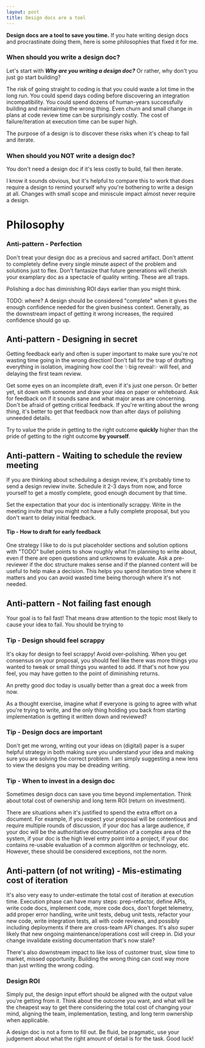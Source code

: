 ```yaml
---
layout: post
title: Design docs are a tool
---
```


**Design docs are a tool to save you time.** If you hate writing design docs and procrastinate doing them, here is some philosophies that fixed it for me.

### When should you write a design doc?

Let's start with _**Why are you writing a design doc?**_ Or rather, why don't you just go start building?

The risk of going straight to coding is that you could waste a lot time in the long run. You could spend days coding before discovering an integration incompatibility. You could spend dozens of human-years successfully building and maintaining the wrong thing. Even churn and small change in plans at code review time can be surprisingly costly. The cost of failure/iteration at execution time can be super high.

The purpose of a design is to discover these risks when it's cheap to fail and iterate.

### When should you NOT write a design doc?

You don't need a design doc if it's less costly to build, fail then iterate.

I know it sounds obvious, but it's helpful to compare this to work that does require a design to remind yourself why you're bothering to write a design at all. Changes with small scope and miniscule impact almost never require a design.

# Philosophy

### Anti-pattern - Perfection

Don't treat your design doc as a precious and sacred artifact. Don't attemt to completely define every single minute aspect of the problem and solutions just to flex. Don't fantasize that future generations will cherish your examplary doc as a spectacle of quality writing. These are all traps.

Polishing a doc has diminishing ROI days earlier than you might think.

TODO: where?
A design should be considered "complete" when it gives the enough confidence needed for the given business context. Generally, as the downstream impact of getting it wrong increases, the required confidence should go up.

## Anti-pattern - Designing in secret

Getting feedback early and often is super important to make sure you're not wasting time going in the wrong direction! Don't fall for the trap of drafting everything in isolation, imagining how cool the ✨big reveal✨ will feel, and delaying the first team review.

Get some eyes on an incomplete draft, even if it's just one person. Or better yet, sit down with someone and draw your idea on paper or whiteboard. Ask for feedback on if it sounds sane and what major areas are concerning. Don't be afraid of getting critical feedback. If you're writing about the wrong thing, it's better to get that feedback now than after days of polishing unneeded details.

Try to value the pride in getting to the right outcome __quickly__ higher than the pride of getting to the right outcome __by yourself__.

## Anti-pattern - Waiting to schedule the review meeting

If you are thinking about scheduling a design review, it's probably time to send a design review invite. Schedule it 2-3 days from now, and force yourself to get a mostly complete, good enough document by that time.

Set the expectation that your doc is intentionally scrappy. Write in the meeting invite that you might not have a fully complete proposal, but you don't want to delay initial feedback.

#### Tip - How to draft for early feedback

One strategy I like to do is put placeholder sections and solution options with "TODO" bullet points to show roughly what I'm planning to write about, even if there are open questions and unknowns to evaluate. Ask a pre-reviewer if the doc structure makes sense and if the planned content will be useful to help make a decision. This helps you spend iteration time where it matters and you can avoid wasted time being thorough where it's not needed.


## Anti-pattern - Not failing fast enough

Your goal is to fail fast! That means draw attention to the topic most likely to cause your idea to fail.
You should be trying to

### Tip - Design should feel scrappy

It's okay for design to feel scrappy! Avoid over-polishing. When you get consensus on your proposal, you should feel like there was more things you wanted to tweak or small things you wanted to add. If that's not how you feel, you may have gotten to the point of diminishing returns.

An pretty good doc today is usually better than a great doc a week from now.

As a thought exercise, imagine what if everyone is going to agree with what you're trying to write, and the only thing holding you back from starting implementation is getting it written down and reviewed?

### Tip - Design docs are important

Don't get me wrong, writing out your ideas on (digital) paper is a super helpful strategy in both making sure you understand your idea and making sure you are solving the correct problem. I am simply suggesting a new lens to view the designs you may be dreading writing.

### Tip - When to invest in a design doc

Sometimes design docs can save you time beyond implementation. Think about total cost of ownership and long term ROI (return on investment).

There are situations when it's justified to spend the extra effort on a document. For example, if you expect your proposal will be contentious and require multiple rounds of discussion, if your doc has a large audience, if your doc will be the authoritative documentation of a complex area of the system, if your doc is the high level entry point into a project, if your doc contains re-usable evaluation of a common algorithm or technology, etc. However, these should be considered exceptions, not the norm.

## Anti-pattern (of not writing) - Mis-estimating cost of iteration

It's also very easy to under-estimate the total cost of iteration at execution time. Execution phase can have many steps: prep-refactor, define APIs, write code docs, implement code, more code docs, don't forget telemetry, add proper error handling, write unit tests, debug unit tests, refactor your new code, write integration tests, all with code reviews, and possibly including deployments if there are cross-team API changes. It's also super likely that new ongoing maintenance/operations cost will creep in. Did your change invalidate existing documentation that's now stale?

There's also downstream impact to like loss of customer trust, slow time to market, missed opportunity. Building the wrong thing can cost way more than just writing the wrong coding.

### Design ROI

Simply put, the design input effort should be aligned with the output value you're getting from it. Think about the outcome you want, and what will be the cheapest way to get there considering the total cost of changing your mind, aligning the team, implementation, testing, and long term ownership when applicable.

A design doc is not a form to fill out. Be fluid, be pragmatic, use your judgement about what the right amount of detail is for the task. Good luck!
